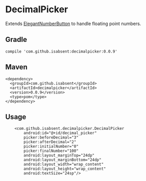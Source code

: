 # DecimalPicker
Extends [ElegantNumberButton](https://github.com/ashik94vc/ElegantNumberButton) to handle floating point numbers.
## Gradle

  `compile 'com.github.isabsent:decimalpicker:0.0.9'`
## Maven

    <dependency>
      <groupId>com.github.isabsent</groupId>
      <artifactId>decimalpicker</artifactId>
      <version>0.0.9</version>
      <type>pom</type>
    </dependency>
    
## Usage

        <com.github.isabsent.decimalpicker.DecimalPicker
            android:id="@+id/decimal_picker"
            picker:beforeDecimal="3"
            picker:afterDecimal="2"
            picker:initialNumber="0"
            picker:finalNumber="100"
            android:layout_marginTop="24dp"
            android:layout_marginBottom="24dp"
            android:layout_width="wrap_content"
            android:layout_height="wrap_content"
            android:textSize="24sp"/>
